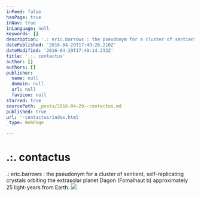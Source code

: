 ```yaml
---
inFeed: false
hasPage: true
inNav: true
inLanguage: null
keywords: []
description: '.: eric.barrows : the pseudonym for a cluster of sentient, self-replicating crystals orbiting the extrasolar planet Dagon (Fomalhaut b) approximately 25 light-years from Earth.'
datePublished: '2016-04-29T17:49:26.210Z'
dateModified: '2016-04-29T17:49:14.233Z'
title: '.:. contactus'
author: []
authors: []
publisher:
  name: null
  domain: null
  url: null
  favicon: null
starred: true
sourcePath: _posts/2016-04-29--contactus.md
published: true
url: '-contactus/index.html'
_type: WebPage

---
```

# .:. contactus

.: eric.barrows : the pseudonym for a cluster of sentient, self-replicating crystals orbiting the extrasolar planet Dagon (Fomalhaut b) approximately 25 light-years from Earth.
![](https://the-grid-user-content.s3-us-west-2.amazonaws.com/8f078cd2-7c45-4f60-a8fb-9c2e6049633f.jpg)